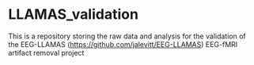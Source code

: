 # LLAMAS_validation
This is a repository storing the raw data and analysis for the validation of the EEG-LLAMAS (https://github.com/jalevitt/EEG-LLAMAS) EEG-fMRI artifact removal project
